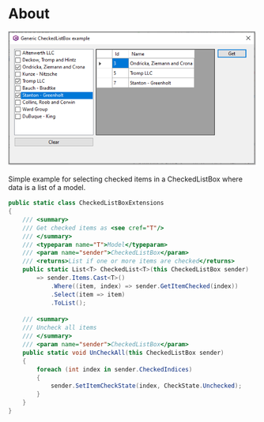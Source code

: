 ﻿# About

![screen](../assets/checkedListBox1.png)

Simple example for selecting checked items in a CheckedListBox where data is a list of a model.

```csharp
public static class CheckedListBoxExtensions
{
    /// <summary>
    /// Get checked items as <see cref="T"/>
    /// </summary>
    /// <typeparam name="T">Model</typeparam>
    /// <param name="sender">CheckedListBox</param>
    /// <returns>List if one or more items are checked</returns>
    public static List<T> CheckedList<T>(this CheckedListBox sender)
        => sender.Items.Cast<T>()
            .Where((item, index) => sender.GetItemChecked(index))
            .Select(item => item)
            .ToList();

    /// <summary>
    /// Uncheck all items
    /// </summary>
    /// <param name="sender">CheckedListBox</param>
    public static void UnCheckAll(this CheckedListBox sender)
    {
        foreach (int index in sender.CheckedIndices)
        {
            sender.SetItemCheckState(index, CheckState.Unchecked);
        }
    }
}
```